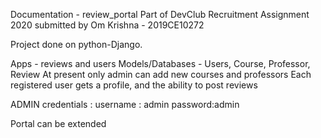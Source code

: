 Documentation - review_portal
Part of DevClub Recruitment Assignment 2020 
submitted by Om Krishna - 2019CE10272

Project done on python-Django.

Apps - reviews and users
Models/Databases - Users, Course, Professor, Review
At present only admin can add new courses and professors
Each registered user gets a profile, and the ability to post reviews

ADMIN credentials : 
  username : admin
  password:admin
  
Portal can be extended
  
  
